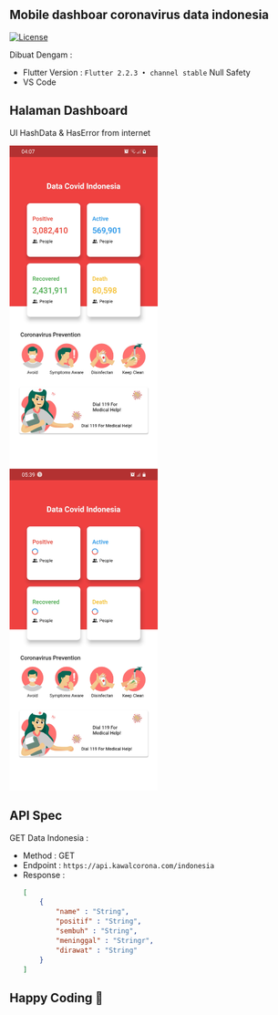 ## Mobile dashboar coronavirus data indonesia
[![License](https://img.shields.io/badge/License-BSD%202--Clause-orange.svg)](https://opensource.org/licenses/BSD-2-Clause)

Dibuat Dengam : 
- Flutter Version : `Flutter 2.2.3 • channel stable` Null Safety
- VS Code
## Halaman Dashboard
UI HashData & HasError from internet

<img src="assets/readme/has_data.jpg" width="260px"> <img src="assets/readme/has_error.jpg" width="260px">
## API Spec

GET Data Indonesia :
- Method : GET
- Endpoint : `https://api.kawalcorona.com/indonesia`
- Response :
    ```json
    [
        {
            "name" : "String",
            "positif" : "String",
            "sembuh" : "String",
            "meninggal" : "Stringr",
            "dirawat" : "String"
        }
    ]

## Happy Coding &#x1F4AA; 